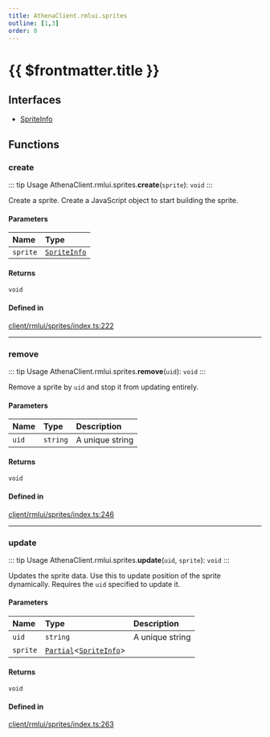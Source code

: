 ```yaml
---
title: AthenaClient.rmlui.sprites
outline: [1,3]
order: 0
---
```


# {{ $frontmatter.title }}


## Interfaces

- [SpriteInfo](../interfaces/client_rmlui_sprites_SpriteInfo.md)

## Functions

### create

::: tip Usage
AthenaClient.rmlui.sprites.**create**(`sprite`): `void`
:::

Create a sprite. Create a JavaScript object to start building the sprite.

#### Parameters

| Name | Type |
| :------ | :------ |
| `sprite` | [`SpriteInfo`](../interfaces/client_rmlui_sprites_SpriteInfo.md) |

#### Returns

`void`

#### Defined in

[client/rmlui/sprites/index.ts:222](https://github.com/Stuyk/altv-athena/blob/8f61820/src/core/client/rmlui/sprites/index.ts#L222)

___

### remove

::: tip Usage
AthenaClient.rmlui.sprites.**remove**(`uid`): `void`
:::

Remove a sprite by `uid` and stop it from updating entirely.

#### Parameters

| Name | Type | Description |
| :------ | :------ | :------ |
| `uid` | `string` | A unique string |

#### Returns

`void`

#### Defined in

[client/rmlui/sprites/index.ts:246](https://github.com/Stuyk/altv-athena/blob/8f61820/src/core/client/rmlui/sprites/index.ts#L246)

___

### update

::: tip Usage
AthenaClient.rmlui.sprites.**update**(`uid`, `sprite`): `void`
:::

Updates the sprite data.
Use this to update position of the sprite dynamically.
Requires the `uid` specified to update it.

#### Parameters

| Name | Type | Description |
| :------ | :------ | :------ |
| `uid` | `string` | A unique string |
| `sprite` | [`Partial`](server_controllers_textlabel_Internal.md#Partial)<[`SpriteInfo`](../interfaces/client_rmlui_sprites_SpriteInfo.md)\> |  |

#### Returns

`void`

#### Defined in

[client/rmlui/sprites/index.ts:263](https://github.com/Stuyk/altv-athena/blob/8f61820/src/core/client/rmlui/sprites/index.ts#L263)
